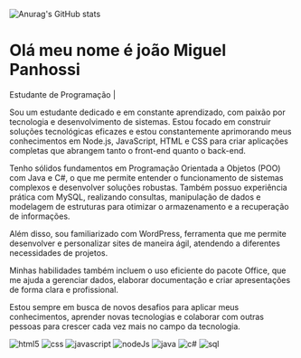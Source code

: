 ![Anurag's GitHub stats](https://github-readme-stats.vercel.app/api?username=anuraghazra&show_icons=true&theme=dark)

# Olá meu nome é joão Miguel Panhossi

Estudante de Programação | 

Sou um estudante dedicado e em constante aprendizado, com paixão por tecnologia e desenvolvimento de sistemas. Estou focado em construir soluções tecnológicas eficazes e estou constantemente aprimorando meus conhecimentos em Node.js, JavaScript, HTML e CSS para criar aplicações completas que abrangem tanto o front-end quanto o back-end.

Tenho sólidos fundamentos em Programação Orientada a Objetos (POO) com Java e C#, o que me permite entender o funcionamento de sistemas complexos e desenvolver soluções robustas. Também possuo experiência prática com MySQL, realizando consultas, manipulação de dados e modelagem de estruturas para otimizar o armazenamento e a recuperação de informações.

Além disso, sou familiarizado com WordPress, ferramenta que me permite desenvolver e personalizar sites de maneira ágil, atendendo a diferentes necessidades de projetos.

Minhas habilidades também incluem o uso eficiente do pacote Office, que me ajuda a gerenciar dados, elaborar documentação e criar apresentações de forma clara e profissional.

Estou sempre em busca de novos desafios para aplicar meus conhecimentos, aprender novas tecnologias e colaborar com outras pessoas para crescer cada vez mais no campo da tecnologia.

<div style = "display: inline_block">
<img alt="html5" src="https://img.shields.io/badge/HTML5-E34F26?style=for-the-badge&logo=html5&logoColor=white"/>
<img alt="css" src="https://img.shields.io/badge/CSS3-1572B6?style=for-the-badge&logo=css3&logoColor=white"/>
<img alt="javascript" src="https://img.shields.io/badge/JavaScript-F7DF1E?style=for-the-badge&logo=javascript&logoColor=black"/>
<img alt="nodeJs" src="https://img.shields.io/badge/Node.js-43853D?style=for-the-badge&logo=node.js&logoColor=white"/>
<img alt="java" src="https://img.shields.io/badge/Java-ED8B00?style=for-the-badge&logo=openjdk&logoColor=white"/>
<img alt="c#" src="https://img.shields.io/badge/C%23-239120?style=for-the-badge&logo=c-sharp&logoColor=white"/>
<img alt="sql" src="https://img.shields.io/badge/MySQL-00000F?style=for-the-badge&logo=mysql&logoColor=white">
</div



